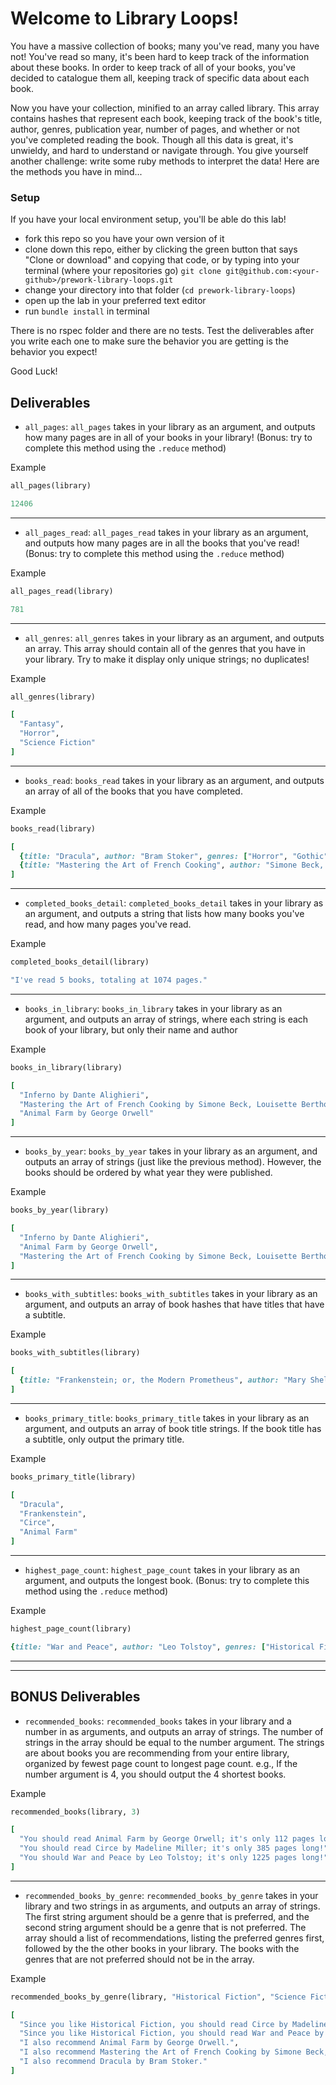 # Welcome to Library Loops!

You have a massive collection of books; many you've read, many you have not! You've read so many, it's been hard to keep track of the information about these books. In order to keep track of all of your books, you've decided to catalogue them all, keeping track of specific data about each book.

Now you have your collection, minified to an array called library. This array contains hashes that represent each book, keeping track of the book's title, author, genres, publication year, number of pages, and whether or not you've completed reading the book. Though all this data is great, it's unwieldy, and hard to understand or navigate through. You give yourself another challenge: write some ruby methods to interpret the data! Here are the methods you have in mind...

### Setup
If you have your local environment setup, you'll be able do this lab!
* fork this repo so you have your own version of it
* clone down this repo, either by clicking the green button that says "Clone or download" and copying that code, or by typing into your terminal (where your repositories go) `git clone git@github.com:<your-github>/prework-library-loops.git`
* change your directory into that folder (`cd prework-library-loops`)
* open up the lab in your preferred text editor
* run `bundle install` in terminal

There is no rspec folder and there are no tests. Test the deliverables after you write each one to make sure the behavior you are getting is the behavior you expect!

Good Luck!

## Deliverables

* `all_pages`: `all_pages` takes in your library as an argument, and outputs how many pages are in all of your books in your library! (Bonus: try to complete this method using the `.reduce` method)

Example
```ruby
all_pages(library)

12406
```
---
* `all_pages_read`: `all_pages_read` takes in your library as an argument, and outputs how many pages are in all the books that you've read! (Bonus: try to complete this method using the `.reduce` method)

Example
```ruby
all_pages_read(library)

781
```
---
* `all_genres`: `all_genres` takes in your library as an argument, and outputs an array. This array should contain all of the genres that you have in your library. Try to make it display only unique strings; no duplicates!

Example
```ruby
all_genres(library)

[
  "Fantasy",
  "Horror",
  "Science Fiction"
]
```
---
* `books_read`: `books_read` takes in your library as an argument, and outputs an array of all of the books that you have completed.

Example
```ruby
books_read(library)

[
  {title: "Dracula", author: "Bram Stoker", genres: ["Horror", "Gothic"], pages: 418, publication_year: 1897, completed: true},
  {title: "Mastering the Art of French Cooking", author: "Simone Beck, Louisette Bertholie, Julia Child", genres: ["Cooking", "Non-Fiction"], pages: 726, publication_year: 1961, completed: true}
]
```
---
* `completed_books_detail`: `completed_books_detail` takes in your library as an argument, and outputs a string that lists how many books you've read, and how many pages you've read.

Example
```ruby
completed_books_detail(library)

"I've read 5 books, totaling at 1074 pages."
```
---
* `books_in_library`: `books_in_library` takes in your library as an argument, and outputs an array of strings, where each string is each book of your library, but only their name and author

Example
```ruby
books_in_library(library)

[
  "Inferno by Dante Alighieri",
  "Mastering the Art of French Cooking by Simone Beck, Louisette Bertholie, Julia Child",
  "Animal Farm by George Orwell"
]
```
---
* `books_by_year`: `books_by_year` takes in your library as an argument, and outputs an array of strings (just like the previous method). However, the books should be ordered by what year they were published.

Example
```ruby
books_by_year(library)

[
  "Inferno by Dante Alighieri",
  "Animal Farm by George Orwell",
  "Mastering the Art of French Cooking by Simone Beck, Louisette Bertholie, Julia Child"
]
```
---
* `books_with_subtitles`: `books_with_subtitles` takes in your library as an argument, and outputs an array of book hashes that have titles that have a subtitle.

Example
```ruby
books_with_subtitles(library)

[
  {title: "Frankenstein; or, the Modern Prometheus", author: "Mary Shelley", genres: ["Gothic", "Horror", "Science Fiction"], pages: 280, publication_year: 1818, completed: true}
]
```
---
* `books_primary_title`: `books_primary_title` takes in your library as an argument, and outputs an array of book title strings. If the book title has a subtitle, only output the primary title.

Example
```ruby
books_primary_title(library)

[
  "Dracula",
  "Frankenstein",
  "Circe",
  "Animal Farm"
]
```
---
* `highest_page_count`: `highest_page_count` takes in your library as an argument, and outputs the longest book. (Bonus: try to complete this method using the `.reduce` method)

Example
```ruby
highest_page_count(library)

{title: "War and Peace", author: "Leo Tolstoy", genres: ["Historical Fiction"], pages: 1225, publication_year: 1869, completed: false}
```
---
---
## BONUS Deliverables

* `recommended_books`: `recommended_books` takes in your library and a number in as arguments, and outputs an array of strings. The number of strings in the array should be equal to the number argument. The strings are about books you are recommending from your entire library, organized by fewest page count to longest page count. e.g., If the number argument is 4, you should output the 4 shortest books.

Example
```ruby
recommended_books(library, 3)

[
  "You should read Animal Farm by George Orwell; it's only 112 pages long!",
  "You should read Circe by Madeline Miller; it's only 385 pages long!",
  "You should War and Peace by Leo Tolstoy; it's only 1225 pages long!"
]
```
---
* `recommended_books_by_genre`: `recommended_books_by_genre` takes in your library and two strings in as arguments, and outputs an array of strings. The first string argument should be a genre that is preferred, and the second string argument should be a genre that is not preferred. The array should a list of recommendations, listing the preferred genres first, followed by the the other books in your library. The books with the genres that are not preferred should not be in the array.

Example
```ruby
recommended_books_by_genre(library, "Historical Fiction", "Science Fiction")

[
  "Since you like Historical Fiction, you should read Circe by Madeline Miller!",
  "Since you like Historical Fiction, you should read War and Peace by Leo Tolstoy!",
  "I also recommend Animal Farm by George Orwell.",
  "I also recommend Mastering the Art of French Cooking by Simone Beck, Louisette Bertholie, Julia Child.",
  "I also recommend Dracula by Bram Stoker."
]
```
